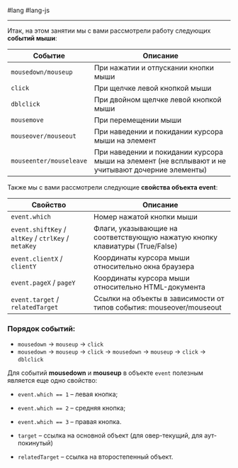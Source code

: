 #lang #lang-js 

---
Итак, на этом занятии мы с вами рассмотрели работу следующих **событий мыши**:

| Событие                       | Описание                                                      |
|-------------------------------|---------------------------------------------------------------|
| `mousedown/mouseup`           | При нажатии и отпускании кнопки мыши                        |
| `click`                       | При щелчке левой кнопкой мыши                               |
| `dblclick`                    | При двойном щелчке левой кнопкой мыши                       |
| `mousemove`                   | При перемещении мыши                                        |
| `mouseover/mouseout`          | При наведении и покидании курсора мыши на элемент          |
| `mouseenter/mouseleave`       | При наведении и покидании курсора мыши на элемент (не всплывают и не учитывают дочерние элементы) |

Также мы с вами рассмотрели следующие **свойства объекта event**:

| Свойство                                       | Описание                                                              |
|------------------------------------------------|----------------------------------------------------------------------|
| `event.which`                                  | Номер нажатой кнопки мыши                                           |
| `event.shiftKey` / `altKey` / `ctrlKey` / `metaKey` | Флаги, указывающие на соответствующую нажатую кнопку клавиатуры (True/False) |
| `event.clientX` / `clientY`                   | Координаты курсора мыши относительно окна браузера                  |
| `event.pageX` / `pageY`                       | Координаты курсора мыши относительно HTML-документа                 |
| `event.target` / `relatedTarget`               | Ссылки на объекты в зависимости от типов события: mouseover/mouseout |

### Порядок событий:
- `mousedown` → `mouseup` → `click`
- `mousedown` → `mouseup` → `click` → `mousedown` → `mouseup` → `click` → `dblclick`

Для событий **mousedown** и **mouseup** в объекте `event` полезным является еще одно свойство:
- `event.which == 1` – левая кнопка;
- `event.which == 2` – средняя кнопка;
- `event.which == 3` – правая кнопка.

- `target` – ссылка на основной объект (для овер-текущий, для аут-покинутый)
- `relatedTarget` – ссылка на второстепенный объект.
